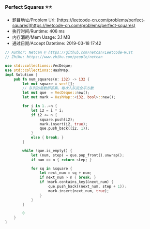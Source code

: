 ### Perfect Squares :star::star:
- 题目地址/Problem Url: [https://leetcode-cn.com/problems/perfect-squares](https://leetcode-cn.com/problems/perfect-squares)
- 执行时间/Runtime: 408 ms 
- 内存消耗/Mem Usage: 3.1 MB
- 通过日期/Accept Datetime: 2019-03-18 17:42

```rust
// Author: Netcan @ https://github.com/netcan/Leetcode-Rust
// Zhihu: https://www.zhihu.com/people/netcan

use std::collections::VecDeque;
use std::collections::HashMap;
impl Solution {
    pub fn num_squares(n: i32) -> i32 {
        let mut square = vec![];
        // 队列的层数即答案，每次入队完全平方数
        let mut que  = VecDeque::new();
        let mut mark = HashMap::<i32, bool>::new();

        for i in 1..=n {
            let i2 = i * i;
            if i2 <= n {
                square.push(i2);
                mark.insert(i2, true);
                que.push_back((i2, 1));
            }
            else { break; }
        }

        while !que.is_empty() {
            let (num, step) = que.pop_front().unwrap();
            if num == n { return step; }

            for sq in &square {
                let next_num = sq + num;
                if next_num > n { break; }
                if !mark.contains_key(&next_num) {
                    que.push_back((next_num, step + 1));
                    mark.insert(next_num, true);
                }
            }
        }

        0
    }
}

```
